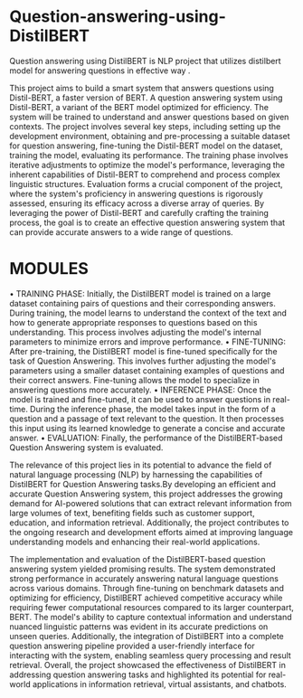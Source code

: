 # Question-answering-using-DistilBERT
Question answering using DistilBERT is  NLP project that utilizes distilbert model for answering questions in effective way .


This project aims to build a smart system that answers questions using Distil-BERT, a faster version of BERT. A question answering system using Distil-BERT, a variant of the BERT model optimized for efficiency. The system will be trained to understand and answer questions based on given contexts. The project involves several key steps, including setting up the development environment, obtaining and pre-processing a suitable dataset for question answering, fine-tuning the Distil-BERT model on the dataset, training the model, evaluating its performance. The training phase involves iterative adjustments to optimize the model's performance, leveraging the inherent capabilities of Distil-BERT to comprehend and process complex linguistic structures. Evaluation forms a crucial component of the project, where the system's proficiency in answering questions is rigorously assessed, ensuring its efficacy across a diverse array of queries. By leveraging the power of Distil-BERT and carefully crafting the training process, the goal is to create an effective question answering system that can provide accurate answers to a wide range of questions.

# MODULES

•	TRAINING PHASE: Initially, the DistilBERT model is trained on a large dataset containing pairs of questions and their corresponding answers. During training, the model learns to understand the context of the text and how to generate appropriate responses to questions based on this understanding. This process involves adjusting the model's internal parameters to minimize errors and improve performance.
•	FINE-TUNING: After pre-training, the DistilBERT model is fine-tuned specifically for the task of Question Answering. This involves further adjusting the model's parameters using a smaller dataset containing examples of questions and their correct answers. Fine-tuning allows the model to specialize in answering questions more accurately.
•	INFERENCE PHASE: Once the model is trained and fine-tuned, it can be used to answer questions in real-time. During the inference phase, the model takes input in the form of a question and a passage of text relevant to the question. It then processes this input using its learned knowledge to generate a concise and accurate answer.
•	EVALUATION: Finally, the performance of the DistilBERT-based Question Answering system is evaluated.



The relevance of this project lies in its potential to advance the field of natural language processing (NLP) by harnessing the capabilities of DistilBERT for Question Answering tasks.By developing an efficient and accurate Question Answering system, this project addresses the growing demand for AI-powered solutions that can extract relevant information from large volumes of text, benefiting fields such as customer support, education, and information retrieval. Additionally, the project contributes to the ongoing research and development efforts aimed at improving language understanding models and enhancing their real-world applications.

The implementation and evaluation of the DistilBERT-based question answering system yielded promising results. The system demonstrated strong performance in accurately answering natural language questions across various domains. Through fine-tuning on benchmark datasets and optimizing for efficiency, DistilBERT achieved competitive accuracy while requiring fewer computational resources compared to its larger counterpart, BERT. The model's ability to capture contextual information and understand nuanced linguistic patterns was evident in its accurate predictions on unseen queries. Additionally, the integration of DistilBERT into a complete question answering pipeline provided a user-friendly interface for interacting with the system, enabling seamless query processing and result retrieval. Overall, the project showcased the effectiveness of DistilBERT in addressing question answering tasks and highlighted its potential for real-world applications in information retrieval, virtual assistants, and chatbots.
